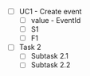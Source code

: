 - [ ] UC1 - Create event
    - [ ] value - EventId
    - [ ] S1
    - [ ] F1
- [ ] Task 2
    - [ ] Subtask 2.1
    - [ ] Subtask 2.2
